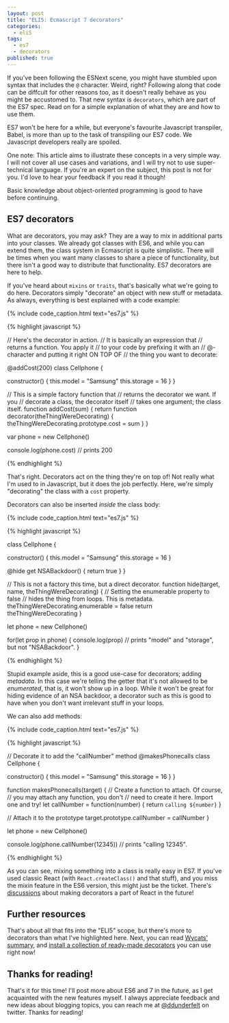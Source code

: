 ```yaml
---
layout: post
title: "ELI5: Ecmascript 7 decorators"
categories:
  - eli5
tags:
  - es7
  - decorators
published: true
---
```


If you've been following the ESNext scene, you might have stumbled upon syntax that includes the `@` character. Weird, right? Following along that code can be diffcult for other reasons too, as it doesn't really behave as you might be accustomed to. That new syntax is `decorators`, which are part of the ES7 spec. Read on for a simple explanation of what they are and how to use them.

ES7 won't be here for a while, but everyone's favourite Javascript transpiler, Babel, is more than up to the task of transpiling our ES7 code. We Javascript developers really are spoiled.

One note: This article aims to illustrate these concepts in a very simple way. I will not cover all use cases and variations, and I will try not to use super-technical language. If you're an expert on the subject, this post is not for you. I'd love to hear your feedback if you read it though!

Basic knowledge about object-oriented programming is good to have before continuing.

## ES7 decorators

What are decorators, you may ask? They are a way to mix in additional parts into your classes. We already got classes with ES6, and while you can extend them, the class system in Ecmascript is quite simplistic. There will be times when you want many classes to share a piece of functionality, but there isn't a good way to distribute that functionality. ES7 decorators are here to help.

If you've heard about `mixins` or `traits`, that's basically what we're going to do here. Decorators simply "decorate" an object with new stuff or metadata. As always, everything is best explained with a code example:

{% include code_caption.html text="es7.js" %}

{% highlight javascript %}

// Here's the decorator in action.
// It is basically an expression that
// returns a function. You apply it
// to your code by prefixing it with an
// @-character and putting it right ON TOP OF
// the thing you want to decorate:

@addCost(200)
class Cellphone {

  constructor() {
    this.model = "Samsung"
    this.storage = 16
  }
}

// This is a simple factory function that
// returns the decorator we want. If you
// decorate a class, the decorator itself
// takes one argument; the class itself.
function addCost(sum) {
  return function decorator(theThingWereDecorating) {
    theThingWereDecorating.prototype.cost = sum
  }
}

var phone = new Cellphone()

console.log(phone.cost) // prints 200

{% endhighlight %}

That's right. Decorators act on the thing they're on top of! Not really what I'm used to in Javascript, but it does the job perfectly. Here, we're simply "decorating" the class with a `cost` property.

Decorators can also be inserted *inside* the class body:

{% include code_caption.html text="es7.js" %}

{% highlight javascript %}

class Cellphone {

  constructor() {
    this.model = "Samsung"
    this.storage = 16
  }

  @hide
  get NSABackdoor() {
    return true
  }
}

// This is not a factory this time, but a direct decorator.
function hide(target, name, theThingWereDecorating) {
  // Setting the enumerable property to false
  // hides the thing from loops. This is metadata.
  theThingWereDecorating.enumerable = false
  return theThingWereDecorating
}

let phone = new Cellphone()

for(let prop in phone) {
  console.log(prop) // prints "model" and "storage", but not "NSABackdoor".
}

{% endhighlight %}

Stupid example aside, this is a good use-case for decorators; adding *metadata*. In this case we're telling the getter that it's not allowed to be *enumerated*, that is, it won't show up in a loop. While it won't be great for hiding evidence of an NSA backdoor, a decorator such as this is good to have when you don't want irrelevant stuff in your loops.

We can also add methods:

{% include code_caption.html text="es7.js" %}

{% highlight javascript %}

// Decorate it to add the "callNumber" method
@makesPhonecalls
class Cellphone {

  constructor() {
    this.model = "Samsung"
    this.storage = 16
  }
}

function makesPhonecalls(target) {
  // Create a function to attach. Of course,
  // you may attach any function, you don't
  // need to create it here. Import one and try!
  let callNumber = function(number) {
    return `calling ${number}`
  }

  // Attach it to the prototype
  target.prototype.callNumber = callNumber
}

let phone = new Cellphone()

console.log(phone.callNumber(12345)) // prints "calling 12345".

{% endhighlight %}

As you can see, mixing something into a class is really easy in ES7. If you've used classic React (with `React.createClass()` and that stuff), and you miss the mixin feature in the ES6 version, this might just be the ticket. There's [discussions](https://discuss.reactjs.org/t/should-es7-decorators-replace-mixins/256) about making decorators a part of React in the future!

## Further resources

That's about all that fits into the "ELI5" scope, but there's more to decorators than what I've highlighted here. Next, you can read [Wycats' summary](https://github.com/wycats/javascript-decorators), and [install a collection of ready-made decorators](https://github.com/mako-taco/DecorateThis) you can use right now!

## Thanks for reading!

That's it for this time! I'll post more about ES6 and 7 in the future, as I get acquainted with the new features myself. I always appreciate feedback and new ideas about blogging topics, you can reach me at [@ddunderfelt](https://twitter.com/ddunderfelt) on twitter. Thanks for reading!